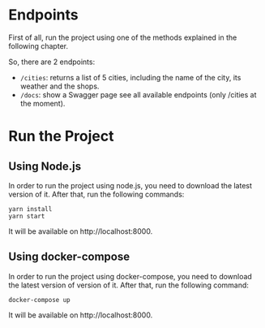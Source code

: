 # Endpoints

First of all, run the project using one of the methods explained in the following chapter.

So, there are 2 endpoints: 

- `/cities`: returns a list of 5 cities, including the name of the city, its weather and the shops. 
- `/docs`: show a Swagger page see all available endpoints (only /cities at the moment).

# Run the Project

## Using Node.js

In order to run the project using node.js, you need to download the latest version of it. After that, run the following commands:

```
yarn install
yarn start
```

It will be available on http://localhost:8000.

## Using docker-compose

In order to run the project using docker-compose, you need to download the latest version of version of it. After that, run the following command:

```
docker-compose up
```

It will be available on http://localhost:8000.